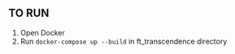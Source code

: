 TO RUN 
---------------
1. Open Docker
2. Run `docker-compose up --build` in ft_transcendence directory
